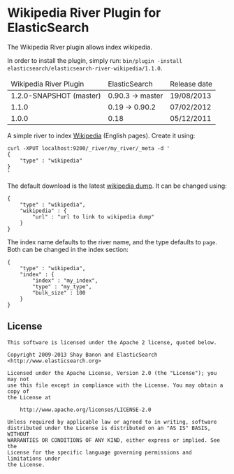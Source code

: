 Wikipedia River Plugin for ElasticSearch
==================================

The Wikipedia River plugin allows index wikipedia.

In order to install the plugin, simply run: `bin/plugin -install elasticsearch/elasticsearch-river-wikipedia/1.1.0`.

<table>
	<thead>
		<tr>
			<td>Wikipedia River Plugin</td>
			<td>ElasticSearch</td>
			<td>Release date</td>
		</tr>
	</thead>
	<tbody>
		<tr>
			<td>1.2.0-SNAPSHOT (master)</td>
			<td>0.90.3 -> master</td>
			<td>19/08/2013</td>
		</tr>
		<tr>
			<td>1.1.0</td>
			<td>0.19 -> 0.90.2</td>
			<td>07/02/2012</td>
		</tr>
        <tr>
			<td>1.0.0</td>
			<td>0.18</td>
			<td>05/12/2011</td>
		</tr>
	</tbody>
</table>

A simple river to index [Wikipedia](http://en.wikipedia.org) (English pages). Create it using:

	curl -XPUT localhost:9200/_river/my_river/_meta -d '
	{
	    "type" : "wikipedia"
	}
	'

The default download is the latest [wikipedia dump](http://download.wikimedia.org/enwiki/latest/enwiki-latest-pages-articles.xml.bz2). It can be changed using:

	{
	    "type" : "wikipedia",
	    "wikipedia" : {
	        "url" : "url to link to wikipedia dump"
	    }
	}

The index name defaults to the river name, and the type defaults to `page`. Both can be changed in the index section:

	{
	    "type" : "wikipedia",
	    "index" : {
	        "index" : "my_index",
	        "type" : "my_type",
	        "bulk_size" : 100
	    }
	}

License
-------

    This software is licensed under the Apache 2 license, quoted below.

    Copyright 2009-2013 Shay Banon and ElasticSearch <http://www.elasticsearch.org>

    Licensed under the Apache License, Version 2.0 (the "License"); you may not
    use this file except in compliance with the License. You may obtain a copy of
    the License at

        http://www.apache.org/licenses/LICENSE-2.0

    Unless required by applicable law or agreed to in writing, software
    distributed under the License is distributed on an "AS IS" BASIS, WITHOUT
    WARRANTIES OR CONDITIONS OF ANY KIND, either express or implied. See the
    License for the specific language governing permissions and limitations under
    the License.
